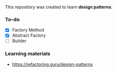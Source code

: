 This repository was created to learn **design patterns**.

### To-do

- [x] Factory Method
- [x] Abstract Factory
- [ ] Builder

### Learning materials

- https://refactoring.guru/design-patterns
